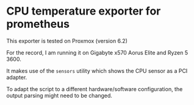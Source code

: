# CPU temperature exporter for prometheus
This exporter is tested on Proxmox (version 6.2)

For the record, I am running it on Gigabyte x570 Aorus Elite and Ryzen 5 3600.

It makes use of the `sensors` utility which shows the CPU sensor as a PCI adapter.

To adapt the script to a different hardware/software configuration, the output parsing might need to be changed.
